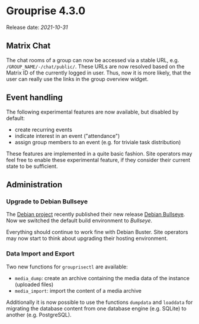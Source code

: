# Grouprise 4.3.0

Release date: *2021-10-31*

## Matrix Chat

The chat rooms of a group can now be accessed via a stable URL, e.g. `/GROUP_NAME/-/chat/public/`.
These URLs are now resolved based on the Matrix ID of the currently logged in user.
Thus, now it is more likely, that the user can really use the links in the group overview widget.


## Event handling

The following experimental features are now available, but disabled by default:

* create recurring events
* indicate interest in an event ("attendance")
* assign group members to an event (e.g. for triviale task distribution)

These features are implemented in a quite basic fashion.
Site operators may feel free to enable these experimental feature, if they consider their current
state to be sufficient.


## Administration

### Upgrade to Debian Bullseye

The [Debian project](https://www.debian.org/) recently published their new release
[Debian Bullseye](https://www.debian.org/releases/bullseye/).
Now we switched the default build environment to *Bullseye*.

Everything should continue to work fine with Debian Buster.
Site operators may now start to think about upgrading their hosting environment.


### Data Import and Export

Two new functions for `grouprisectl` are available:
* `media_dump`: create an archive containing the media data of the instance (uploaded files)
* `media_import`: import the content of a media archive

Additionally it is now possible to use the functions `dumpdata` and `loaddata` for migrating the
database content from one database engine (e.g. SQLite) to another (e.g. PostgreSQL).
